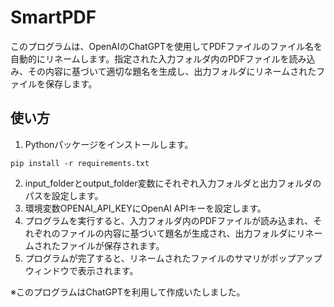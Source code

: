 # SmartPDF
このプログラムは、OpenAIのChatGPTを使用してPDFファイルのファイル名を自動的にリネームします。指定された入力フォルダ内のPDFファイルを読み込み、その内容に基づいて適切な題名を生成し、出力フォルダにリネームされたファイルを保存します。

## 使い方
1. Pythonパッケージをインストールします。
```
pip install -r requirements.txt
```
2. input_folderとoutput_folder変数にそれぞれ入力フォルダと出力フォルダのパスを設定します。
3. 環境変数OPENAI_API_KEYにOpenAI APIキーを設定します。
4. プログラムを実行すると、入力フォルダ内のPDFファイルが読み込まれ、それぞれのファイルの内容に基づいて題名が生成され、出力フォルダにリネームされたファイルが保存されます。
5. プログラムが完了すると、リネームされたファイルのサマリがポップアップウィンドウで表示されます。

※このプログラムはChatGPTを利用して作成いたしました。